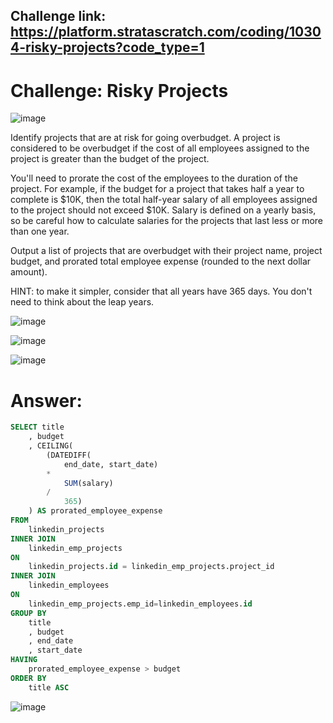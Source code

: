 ## Challenge link: https://platform.stratascratch.com/coding/10304-risky-projects?code_type=1

# Challenge: Risky Projects

![image](https://github.com/user-attachments/assets/d856fbe8-9580-4805-930d-9fda61c2cc53)


Identify projects that are at risk for going overbudget. A project is considered to be overbudget if the cost of all employees assigned to the project is greater than the budget of the project.


You'll need to prorate the cost of the employees to the duration of the project. For example, if the budget for a project that takes half a year to complete is $10K, then the total half-year salary of all employees assigned to the project should not exceed $10K. Salary is defined on a yearly basis, so be careful how to calculate salaries for the projects that last less or more than one year.


Output a list of projects that are overbudget with their project name, project budget, and prorated total employee expense (rounded to the next dollar amount).


HINT: to make it simpler, consider that all years have 365 days. You don't need to think about the leap years.

![image](https://github.com/user-attachments/assets/98caa40c-ec4b-45e6-8942-69aedfd02ce5)

![image](https://github.com/user-attachments/assets/cdecf78a-9026-430c-b32d-0159e03f4df0)

![image](https://github.com/user-attachments/assets/3b76f9a1-589b-414c-bdf4-35764ea9dcb6)


# Answer:

``` sql
SELECT title
	, budget
	, CEILING(
		(DATEDIFF(
			end_date, start_date) 
		* 
			SUM(salary)
		/
			365)
	) AS prorated_employee_expense
FROM 
	linkedin_projects
INNER JOIN 
	linkedin_emp_projects 
ON 
	linkedin_projects.id = linkedin_emp_projects.project_id
INNER JOIN 
	linkedin_employees 
ON 
	linkedin_emp_projects.emp_id=linkedin_employees.id
GROUP BY 
	title
	, budget
	, end_date
	, start_date
HAVING 
	prorated_employee_expense > budget
ORDER BY 
	title ASC

```

![image](https://github.com/user-attachments/assets/db5bc4cf-2d97-47fc-955d-8b62cebf9bf5)
